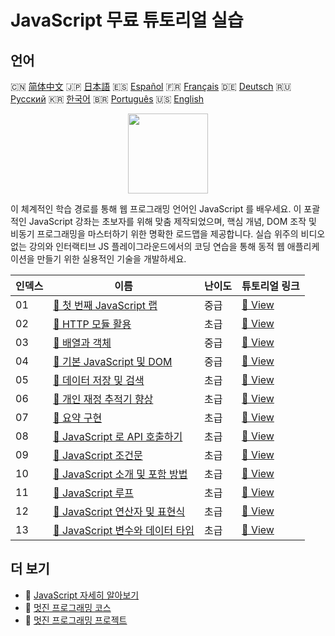 # JavaScript 무료 튜토리얼 실습

## 언어

🇨🇳 [简体中文](README_zh.md) 🇯🇵 [日本語](README_ja.md) 🇪🇸 [Español](README_es.md) 🇫🇷 [Français](README_fr.md) 🇩🇪 [Deutsch](README_de.md) 🇷🇺 [Русский](README_ru.md) 🇰🇷 [한국어](README_ko.md) 🇧🇷 [Português](README_pt.md) 🇺🇸 [English](README.md) 

<div align="center">
<img width="128px" src="https://file.labex.io/path/ztG7iIXOkx2u.png">
</div>

이 체계적인 학습 경로를 통해 웹 프로그래밍 언어인 JavaScript 를 배우세요. 이 포괄적인 JavaScript 강좌는 초보자를 위해 맞춤 제작되었으며, 핵심 개념, DOM 조작 및 비동기 프로그래밍을 마스터하기 위한 명확한 로드맵을 제공합니다. 실습 위주의 비디오 없는 강의와 인터랙티브 JS 플레이그라운드에서의 코딩 연습을 통해 동적 웹 애플리케이션을 만들기 위한 실용적인 기술을 개발하세요.

|   인덱스 | 이름                                                                                                                     | 난이도   | 튜토리얼 링크                                                                                    |
|----------|--------------------------------------------------------------------------------------------------------------------------|----------|--------------------------------------------------------------------------------------------------|
|       01 | [📖 첫 번째 JavaScript 랩](https://labex.io/ko/tutorials/javascript-your-first-javascript-lab-92948)                     | 중급     | [🔗 View](https://labex.io/ko/tutorials/javascript-your-first-javascript-lab-92948)              |
|       02 | [📖 HTTP 모듈 활용](https://labex.io/ko/tutorials/javascript-http-module-application-177218)                             | 초급     | [🔗 View](https://labex.io/ko/tutorials/javascript-http-module-application-177218)               |
|       03 | [📖 배열과 객체](https://labex.io/ko/tutorials/javascript-arrays-and-objects-290728)                                     | 중급     | [🔗 View](https://labex.io/ko/tutorials/javascript-arrays-and-objects-290728)                    |
|       04 | [📖 기본 JavaScript 및 DOM](https://labex.io/ko/tutorials/javascript-basic-javascript-and-dom-290729)                    | 중급     | [🔗 View](https://labex.io/ko/tutorials/javascript-basic-javascript-and-dom-290729)              |
|       05 | [📖 데이터 저장 및 검색](https://labex.io/ko/tutorials/javascript-data-storage-and-retrieval-290730)                     | 초급     | [🔗 View](https://labex.io/ko/tutorials/javascript-data-storage-and-retrieval-290730)            |
|       06 | [📖 개인 재정 추적기 향상](https://labex.io/ko/tutorials/javascript-enhancing-personal-finance-tracker-290731)           | 초급     | [🔗 View](https://labex.io/ko/tutorials/javascript-enhancing-personal-finance-tracker-290731)    |
|       07 | [📖 요약 구현](https://labex.io/ko/tutorials/javascript-implementing-the-summary-290732)                                 | 초급     | [🔗 View](https://labex.io/ko/tutorials/javascript-implementing-the-summary-290732)              |
|       08 | [📖 JavaScript 로 API 호출하기](https://labex.io/ko/tutorials/javascript-call-an-api-in-javascript-590831)               | 초급     | [🔗 View](https://labex.io/ko/tutorials/javascript-call-an-api-in-javascript-590831)             |
|       09 | [📖 JavaScript 조건문](https://labex.io/ko/tutorials/javascript-javascript-conditional-statements-598190)                | 초급     | [🔗 View](https://labex.io/ko/tutorials/javascript-javascript-conditional-statements-598190)     |
|       10 | [📖 JavaScript 소개 및 포함 방법](https://labex.io/ko/tutorials/javascript-javascript-introduction-and-embedding-598194) | 초급     | [🔗 View](https://labex.io/ko/tutorials/javascript-javascript-introduction-and-embedding-598194) |
|       11 | [📖 JavaScript 루프](https://labex.io/ko/tutorials/javascript-javascript-loops-598195)                                   | 초급     | [🔗 View](https://labex.io/ko/tutorials/javascript-javascript-loops-598195)                      |
|       12 | [📖 JavaScript 연산자 및 표현식](https://labex.io/ko/tutorials/javascript-javascript-operators-and-expressions-598197)   | 초급     | [🔗 View](https://labex.io/ko/tutorials/javascript-javascript-operators-and-expressions-598197)  |
|       13 | [📖 JavaScript 변수와 데이터 타입](https://labex.io/ko/tutorials/javascript-javascript-variables-and-data-types-598198)  | 초급     | [🔗 View](https://labex.io/ko/tutorials/javascript-javascript-variables-and-data-types-598198)   |

## 더 보기

- 🔗 [JavaScript 자세히 알아보기](https://labex.io/ko/skilltrees/javascript)
- 🔗 [멋진 프로그래밍 코스](https://github.com/labex-labs/awesome-programming-courses)
- 🔗 [멋진 프로그래밍 프로젝트](https://github.com/labex-labs/awesome-programming-projects)

